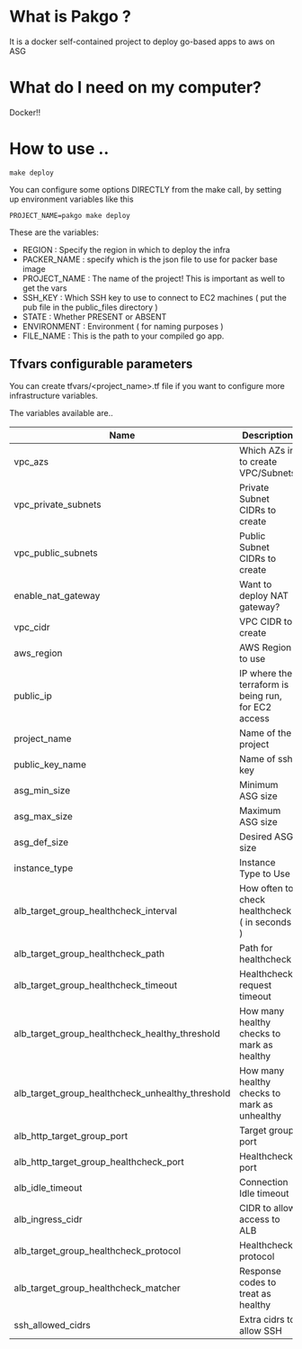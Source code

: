 # What is Pakgo ?

It is a docker self-contained project to deploy go-based apps to aws on ASG


# What do I need on my computer? 

Docker!!

# How to use ..

`make deploy`

You can configure some options DIRECTLY from the make call, by setting up environment variables like this

`PROJECT_NAME=pakgo make deploy`

These are the variables:

- REGION : Specify the region in which to deploy the infra
- PACKER_NAME : specify which is the json file to use for packer base image
- PROJECT_NAME : The name of the project! This is important as well to get the vars
- SSH_KEY : Which SSH key to use to connect to EC2 machines ( put the pub file in the public_files directory )
- STATE : Whether PRESENT or ABSENT
- ENVIRONMENT : Environment ( for naming purposes )
- FILE_NAME : This is the path to your compiled go app.

## Tfvars configurable parameters

You can create tfvars/<project_name>.tf file if you want to configure more infrastructure variables.

The variables available are..

| Name                                             | Description                                         | Type                     | Default                                             | Required |
|--------------------------------------------------|-----------------------------------------------------|--------------------------|-----------------------------------------------------|----------|
| vpc_azs                                          | Which AZs in to create VPC/Subnets                  | List                     | ["us-west-2a", "us-west-2b", "us-west-2c"]          | Yes      |
| vpc_private_subnets                              | Private Subnet CIDRs to create                      | List                     | ["10.0.1.0/24", "10.0.2.0/24", "10.0.3.0/24"]       | Yes      |
| vpc_public_subnets                               | Public Subnet CIDRs to create                       | List                     | ["10.0.101.0/24", "10.0.102.0/24", "10.0.103.0/24"] | Yes      |
| enable_nat_gateway                               | Want to deploy NAT gateway?                         | Boolean                  | false                                               | Yes      |
| vpc_cidr                                         | VPC CIDR to create                                  | String                   | 10.0.0.0/16                                         | Yes      |
| aws_region                                       | AWS Region to use                                   | String                   | us-west-2                                           | Yes      |
| public_ip                                        | IP where the terraform is being run, for EC2 access | String                   | OWN IP                                              | Yes      |
| project_name                                     | Name of the project                                 | String                   |                                                     | Yes      |
| public_key_name                                  | Name of ssh key                                     | String                   |                                                     | Yes      |
| asg_min_size                                     | Minimum ASG size                                    | String                   | 2                                                   | Yes      |
| asg_max_size                                     | Maximum ASG size                                    | String                   | 6                                                   | No       |
| asg_def_size                                     | Desired ASG size                                    | String                   | 3                                                   | No       |
| instance_type                                    | Instance Type to Use                                | String                   | t3.medium                                           | No       |
| alb_target_group_healthcheck_interval            | How often to check healthcheck ( in seconds )       | String                   | 5                                                   | No       |
| alb_target_group_healthcheck_path                | Path for healthcheck                                | String                   | /health                                             | No       |
| alb_target_group_healthcheck_timeout             | Healthcheck request timeout                         | String                   | 5                                                   | No       |
| alb_target_group_healthcheck_healthy_threshold   | How many healthy checks to mark as healthy          | String                   | 5                                                   | No       |
| alb_target_group_healthcheck_unhealthy_threshold | How many healthy checks to mark as unhealthy        | String                   | 2                                                   | No       |
| alb_http_target_group_port                       | Target group port                                   | List                     | []                                                  | No       |
| alb_http_target_group_healthcheck_port           | Healthcheck port                                    | String                   | 80                                                  | No       |
| alb_idle_timeout                                 | Connection Idle timeout                             | String                   | 300                                                 | No       |
| alb_ingress_cidr                                 | CIDR to allow access to ALB                         | String                   | 0.0.0.0/0                                           | No       |
| alb_target_group_healthcheck_protocol            | Healthcheck protocol                                | String                   | HTTP                                                | No       |
| alb_target_group_healthcheck_matcher             | Response codes to treat as healthy                  | String (comma separated) | 200                                                 | No       |
| ssh_allowed_cidrs                                | Extra cidrs to allow SSH                            | List                     | []                                                  | No       |
